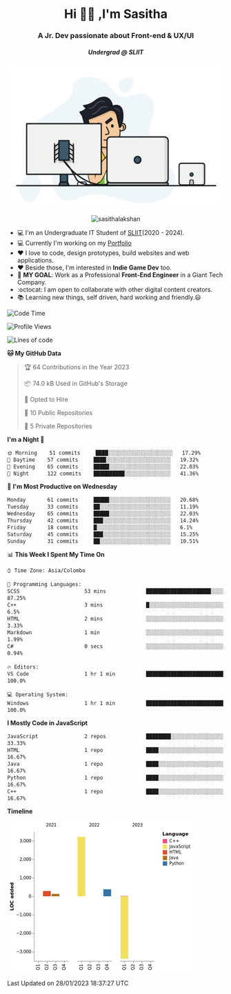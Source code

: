 
<h1 align="center">Hi 🙋‍♂️ ,I'm Sasitha</h1>
<h3 align="center">A Jr. Dev passionate about Front-end & UX/UI</h3>

<i><h5 align="center">Undergrad @ SLIIT</h5></i>

<p align="center">
  <img width="540" height="330" src="https://github.com/SasithaLakshan/SasithaLakshan/blob/main/dev.gif">
</p>
<p align="center"> <img src="https://komarev.com/ghpvc/?username=sasithalakshan&label=Profile%20views&color=0e75b6&style=flat" alt="sasithalakshan" /> </p>

- :computer: I'm an Undergraduate IT Student of [SLIIT](https://www.sliit.lk)(2020 - 2024).
- :computer: Currently I'm working on my <a href="https://SasithaLakshan.github.io" target="_blank">Portfolio</a>
- :heart: I love to code, design prototypes, build websites and web applications.
- :heart: Beside those, I'm interested in **Indie Game Dev** too.
- :electric_plug: **MY GOAL**: Work as a Professional **Front-End Engineer** in a Giant Tech Company.
- :octocat: I am open to collaborate with other digital content creators.
- :books: Learning new things, self driven, hard working and friendly.:smiley:
  
<!-- <h3 align="left">Tech Stack I'm Using</h3> -->

<!--START_SECTION:waka-->
![Code Time](http://img.shields.io/badge/Code%20Time-351%20hrs%2058%20mins-blue)

![Profile Views](http://img.shields.io/badge/Profile%20Views-0-blue)

![Lines of code](https://img.shields.io/badge/From%20Hello%20World%20I%27ve%20Written-647%20lines%20of%20code-blue)

**🐱 My GitHub Data** 

> 🏆 64 Contributions in the Year 2023
 > 
> 📦 74.0 kB Used in GitHub's Storage 
 > 
> 💼 Opted to Hire
 > 
> 📜 10 Public Repositories 
 > 
> 🔑 5 Private Repositories  
 > 
**I'm a Night 🦉** 

```text
🌞 Morning    51 commits     ████░░░░░░░░░░░░░░░░░░░░░   17.29% 
🌆 Daytime    57 commits     ████░░░░░░░░░░░░░░░░░░░░░   19.32% 
🌃 Evening    65 commits     █████░░░░░░░░░░░░░░░░░░░░   22.03% 
🌙 Night      122 commits    ██████████░░░░░░░░░░░░░░░   41.36%

```
📅 **I'm Most Productive on Wednesday** 

```text
Monday       61 commits     █████░░░░░░░░░░░░░░░░░░░░   20.68% 
Tuesday      33 commits     ██░░░░░░░░░░░░░░░░░░░░░░░   11.19% 
Wednesday    65 commits     █████░░░░░░░░░░░░░░░░░░░░   22.03% 
Thursday     42 commits     ███░░░░░░░░░░░░░░░░░░░░░░   14.24% 
Friday       18 commits     █░░░░░░░░░░░░░░░░░░░░░░░░   6.1% 
Saturday     45 commits     ███░░░░░░░░░░░░░░░░░░░░░░   15.25% 
Sunday       31 commits     ██░░░░░░░░░░░░░░░░░░░░░░░   10.51%

```


📊 **This Week I Spent My Time On** 

```text
⌚︎ Time Zone: Asia/Colombo

💬 Programming Languages: 
SCSS                     53 mins             █████████████████████░░░░   87.25% 
C++                      3 mins              █░░░░░░░░░░░░░░░░░░░░░░░░   6.5% 
HTML                     2 mins              ░░░░░░░░░░░░░░░░░░░░░░░░░   3.33% 
Markdown                 1 min               ░░░░░░░░░░░░░░░░░░░░░░░░░   1.99% 
C#                       0 secs              ░░░░░░░░░░░░░░░░░░░░░░░░░   0.94%

🔥 Editors: 
VS Code                  1 hr 1 min          █████████████████████████   100.0%

💻 Operating System: 
Windows                  1 hr 1 min          █████████████████████████   100.0%

```

**I Mostly Code in JavaScript** 

```text
JavaScript               2 repos             ████████░░░░░░░░░░░░░░░░░   33.33% 
HTML                     1 repo              ████░░░░░░░░░░░░░░░░░░░░░   16.67% 
Java                     1 repo              ████░░░░░░░░░░░░░░░░░░░░░   16.67% 
Python                   1 repo              ████░░░░░░░░░░░░░░░░░░░░░   16.67% 
C++                      1 repo              ████░░░░░░░░░░░░░░░░░░░░░   16.67%

```


**Timeline**

![Chart not found](https://raw.githubusercontent.com/SasithaLakshan/SasithaLakshan/main/charts/bar_graph.png) 


 Last Updated on 28/01/2023 18:37:27 UTC
<!--END_SECTION:waka-->

